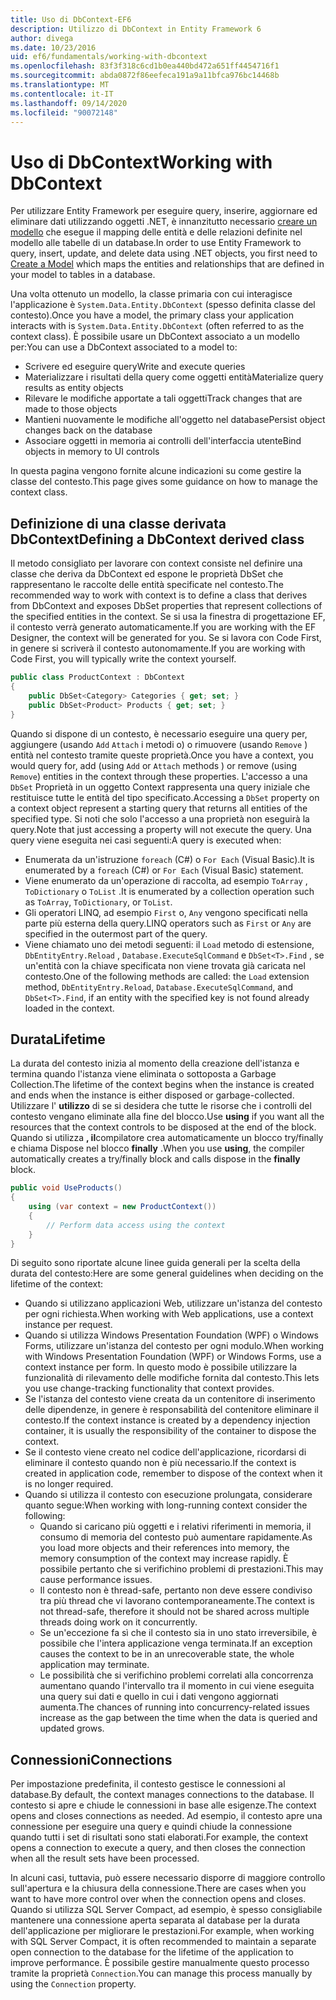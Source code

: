 ```yaml
---
title: Uso di DbContext-EF6
description: Utilizzo di DbContext in Entity Framework 6
author: divega
ms.date: 10/23/2016
uid: ef6/fundamentals/working-with-dbcontext
ms.openlocfilehash: 83f3f318c6cd1b0ea440bd472a651ff4454716f1
ms.sourcegitcommit: abda0872f86eefeca191a9a11bfca976bc14468b
ms.translationtype: MT
ms.contentlocale: it-IT
ms.lasthandoff: 09/14/2020
ms.locfileid: "90072148"
---
```

# <a name="working-with-dbcontext"></a><span data-ttu-id="f4a28-103">Uso di DbContext</span><span class="sxs-lookup"><span data-stu-id="f4a28-103">Working with DbContext</span></span>

<span data-ttu-id="f4a28-104">Per utilizzare Entity Framework per eseguire query, inserire, aggiornare ed eliminare dati utilizzando oggetti .NET, è innanzitutto necessario [creare un modello](xref:ef6/modeling/index) che esegue il mapping delle entità e delle relazioni definite nel modello alle tabelle di un database.</span><span class="sxs-lookup"><span data-stu-id="f4a28-104">In order to use Entity Framework to query, insert, update, and delete data using .NET objects, you first need to [Create a Model](xref:ef6/modeling/index) which maps the entities and relationships that are defined in your model to tables in a database.</span></span>

<span data-ttu-id="f4a28-105">Una volta ottenuto un modello, la classe primaria con cui interagisce l'applicazione è `System.Data.Entity.DbContext` (spesso definita classe del contesto).</span><span class="sxs-lookup"><span data-stu-id="f4a28-105">Once you have a model, the primary class your application interacts with is `System.Data.Entity.DbContext` (often referred to as the context class).</span></span> <span data-ttu-id="f4a28-106">È possibile usare un DbContext associato a un modello per:</span><span class="sxs-lookup"><span data-stu-id="f4a28-106">You can use a DbContext associated to a model to:</span></span>
- <span data-ttu-id="f4a28-107">Scrivere ed eseguire query</span><span class="sxs-lookup"><span data-stu-id="f4a28-107">Write and execute queries</span></span>   
- <span data-ttu-id="f4a28-108">Materializzare i risultati della query come oggetti entità</span><span class="sxs-lookup"><span data-stu-id="f4a28-108">Materialize query results as entity objects</span></span>
- <span data-ttu-id="f4a28-109">Rilevare le modifiche apportate a tali oggetti</span><span class="sxs-lookup"><span data-stu-id="f4a28-109">Track changes that are made to those objects</span></span>
- <span data-ttu-id="f4a28-110">Mantieni nuovamente le modifiche all'oggetto nel database</span><span class="sxs-lookup"><span data-stu-id="f4a28-110">Persist object changes back on the database</span></span>
- <span data-ttu-id="f4a28-111">Associare oggetti in memoria ai controlli dell'interfaccia utente</span><span class="sxs-lookup"><span data-stu-id="f4a28-111">Bind objects in memory to UI controls</span></span>

<span data-ttu-id="f4a28-112">In questa pagina vengono fornite alcune indicazioni su come gestire la classe del contesto.</span><span class="sxs-lookup"><span data-stu-id="f4a28-112">This page gives some guidance on how to manage the context class.</span></span>  

## <a name="defining-a-dbcontext-derived-class"></a><span data-ttu-id="f4a28-113">Definizione di una classe derivata DbContext</span><span class="sxs-lookup"><span data-stu-id="f4a28-113">Defining a DbContext derived class</span></span>  

<span data-ttu-id="f4a28-114">Il metodo consigliato per lavorare con context consiste nel definire una classe che deriva da DbContext ed espone le proprietà DbSet che rappresentano le raccolte delle entità specificate nel contesto.</span><span class="sxs-lookup"><span data-stu-id="f4a28-114">The recommended way to work with context is to define a class that derives from DbContext and exposes DbSet properties that represent collections of the specified entities in the context.</span></span> <span data-ttu-id="f4a28-115">Se si usa la finestra di progettazione EF, il contesto verrà generato automaticamente.</span><span class="sxs-lookup"><span data-stu-id="f4a28-115">If you are working with the EF Designer, the context will be generated for you.</span></span> <span data-ttu-id="f4a28-116">Se si lavora con Code First, in genere si scriverà il contesto autonomamente.</span><span class="sxs-lookup"><span data-stu-id="f4a28-116">If you are working with Code First, you will typically write the context yourself.</span></span>  

``` csharp
public class ProductContext : DbContext
{
    public DbSet<Category> Categories { get; set; }
    public DbSet<Product> Products { get; set; }
}
```  

<span data-ttu-id="f4a28-117">Quando si dispone di un contesto, è necessario eseguire una query per, aggiungere (usando `Add` `Attach` i metodi o) o rimuovere (usando `Remove` ) entità nel contesto tramite queste proprietà.</span><span class="sxs-lookup"><span data-stu-id="f4a28-117">Once you have a context, you would query for, add (using `Add` or `Attach` methods ) or remove (using `Remove`) entities in the context through these properties.</span></span> <span data-ttu-id="f4a28-118">L'accesso a una `DbSet` Proprietà in un oggetto Context rappresenta una query iniziale che restituisce tutte le entità del tipo specificato.</span><span class="sxs-lookup"><span data-stu-id="f4a28-118">Accessing a `DbSet` property on a context object represent a starting query that returns all entities of the specified type.</span></span> <span data-ttu-id="f4a28-119">Si noti che solo l'accesso a una proprietà non eseguirà la query.</span><span class="sxs-lookup"><span data-stu-id="f4a28-119">Note that just accessing a property will not execute the query.</span></span> <span data-ttu-id="f4a28-120">Una query viene eseguita nei casi seguenti:</span><span class="sxs-lookup"><span data-stu-id="f4a28-120">A query is executed when:</span></span>  

- <span data-ttu-id="f4a28-121">Enumerata da un'istruzione `foreach` (C#) o `For Each` (Visual Basic).</span><span class="sxs-lookup"><span data-stu-id="f4a28-121">It is enumerated by a `foreach` (C#) or `For Each` (Visual Basic) statement.</span></span>  
- <span data-ttu-id="f4a28-122">Viene enumerato da un'operazione di raccolta, ad esempio `ToArray` , `ToDictionary` o `ToList` .</span><span class="sxs-lookup"><span data-stu-id="f4a28-122">It is enumerated by a collection operation such as `ToArray`, `ToDictionary`, or `ToList`.</span></span>  
- <span data-ttu-id="f4a28-123">Gli operatori LINQ, ad esempio `First` o, `Any` vengono specificati nella parte più esterna della query.</span><span class="sxs-lookup"><span data-stu-id="f4a28-123">LINQ operators such as `First` or `Any` are specified in the outermost part of the query.</span></span>  
- <span data-ttu-id="f4a28-124">Viene chiamato uno dei metodi seguenti: il `Load` metodo di estensione, `DbEntityEntry.Reload` ,  `Database.ExecuteSqlCommand` e `DbSet<T>.Find` , se un'entità con la chiave specificata non viene trovata già caricata nel contesto.</span><span class="sxs-lookup"><span data-stu-id="f4a28-124">One of the following methods are called: the `Load` extension method, `DbEntityEntry.Reload`,  `Database.ExecuteSqlCommand`, and `DbSet<T>.Find`, if an entity with the specified key is not found already loaded in the context.</span></span>  

## <a name="lifetime"></a><span data-ttu-id="f4a28-125">Durata</span><span class="sxs-lookup"><span data-stu-id="f4a28-125">Lifetime</span></span>  

<span data-ttu-id="f4a28-126">La durata del contesto inizia al momento della creazione dell'istanza e termina quando l'istanza viene eliminata o sottoposta a Garbage Collection.</span><span class="sxs-lookup"><span data-stu-id="f4a28-126">The lifetime of the context begins when the instance is created and ends when the instance is either disposed or garbage-collected.</span></span> <span data-ttu-id="f4a28-127">Utilizzare l' **utilizzo** di se si desidera che tutte le risorse che i controlli del contesto vengano eliminate alla fine del blocco.</span><span class="sxs-lookup"><span data-stu-id="f4a28-127">Use **using** if you want all the resources that the context controls to be disposed at the end of the block.</span></span> <span data-ttu-id="f4a28-128">Quando si utilizza **, il**compilatore crea automaticamente un blocco try/finally e chiama Dispose nel blocco **finally** .</span><span class="sxs-lookup"><span data-stu-id="f4a28-128">When you use **using**, the compiler automatically creates a try/finally block and calls dispose in the **finally** block.</span></span>  

``` csharp
public void UseProducts()
{
    using (var context = new ProductContext())
    {     
        // Perform data access using the context
    }
}
```  

<span data-ttu-id="f4a28-129">Di seguito sono riportate alcune linee guida generali per la scelta della durata del contesto:</span><span class="sxs-lookup"><span data-stu-id="f4a28-129">Here are some general guidelines when deciding on the lifetime of the context:</span></span>  

- <span data-ttu-id="f4a28-130">Quando si utilizzano applicazioni Web, utilizzare un'istanza del contesto per ogni richiesta.</span><span class="sxs-lookup"><span data-stu-id="f4a28-130">When working with Web applications, use a context instance per request.</span></span>  
- <span data-ttu-id="f4a28-131">Quando si utilizza Windows Presentation Foundation (WPF) o Windows Forms, utilizzare un'istanza del contesto per ogni modulo.</span><span class="sxs-lookup"><span data-stu-id="f4a28-131">When working with Windows Presentation Foundation (WPF) or Windows Forms, use a context instance per form.</span></span> <span data-ttu-id="f4a28-132">In questo modo è possibile utilizzare la funzionalità di rilevamento delle modifiche fornita dal contesto.</span><span class="sxs-lookup"><span data-stu-id="f4a28-132">This lets you use change-tracking functionality that context provides.</span></span>  
- <span data-ttu-id="f4a28-133">Se l'istanza del contesto viene creata da un contenitore di inserimento delle dipendenze, in genere è responsabilità del contenitore eliminare il contesto.</span><span class="sxs-lookup"><span data-stu-id="f4a28-133">If the context instance is created by a dependency injection container, it is usually the responsibility of the container to dispose the context.</span></span>
- <span data-ttu-id="f4a28-134">Se il contesto viene creato nel codice dell'applicazione, ricordarsi di eliminare il contesto quando non è più necessario.</span><span class="sxs-lookup"><span data-stu-id="f4a28-134">If the context is created in application code, remember to dispose of the context when it is no longer required.</span></span>  
- <span data-ttu-id="f4a28-135">Quando si utilizza il contesto con esecuzione prolungata, considerare quanto segue:</span><span class="sxs-lookup"><span data-stu-id="f4a28-135">When working with long-running context consider the following:</span></span>  
    - <span data-ttu-id="f4a28-136">Quando si caricano più oggetti e i relativi riferimenti in memoria, il consumo di memoria del contesto può aumentare rapidamente.</span><span class="sxs-lookup"><span data-stu-id="f4a28-136">As you load more objects and their references into memory, the memory consumption of the context may increase rapidly.</span></span> <span data-ttu-id="f4a28-137">È possibile pertanto che si verifichino problemi di prestazioni.</span><span class="sxs-lookup"><span data-stu-id="f4a28-137">This may cause performance issues.</span></span>  
    - <span data-ttu-id="f4a28-138">Il contesto non è thread-safe, pertanto non deve essere condiviso tra più thread che vi lavorano contemporaneamente.</span><span class="sxs-lookup"><span data-stu-id="f4a28-138">The context is not thread-safe, therefore it should not be shared across multiple threads doing work on it concurrently.</span></span>
    - <span data-ttu-id="f4a28-139">Se un'eccezione fa sì che il contesto sia in uno stato irreversibile, è possibile che l'intera applicazione venga terminata.</span><span class="sxs-lookup"><span data-stu-id="f4a28-139">If an exception causes the context to be in an unrecoverable state, the whole application may terminate.</span></span>  
    - <span data-ttu-id="f4a28-140">Le possibilità che si verifichino problemi correlati alla concorrenza aumentano quando l'intervallo tra il momento in cui viene eseguita una query sui dati e quello in cui i dati vengono aggiornati aumenta.</span><span class="sxs-lookup"><span data-stu-id="f4a28-140">The chances of running into concurrency-related issues increase as the gap between the time when the data is queried and updated grows.</span></span>  

## <a name="connections"></a><span data-ttu-id="f4a28-141">Connessioni</span><span class="sxs-lookup"><span data-stu-id="f4a28-141">Connections</span></span>  

<span data-ttu-id="f4a28-142">Per impostazione predefinita, il contesto gestisce le connessioni al database.</span><span class="sxs-lookup"><span data-stu-id="f4a28-142">By default, the context manages connections to the database.</span></span> <span data-ttu-id="f4a28-143">Il contesto si apre e chiude le connessioni in base alle esigenze.</span><span class="sxs-lookup"><span data-stu-id="f4a28-143">The context opens and closes connections as needed.</span></span> <span data-ttu-id="f4a28-144">Ad esempio, il contesto apre una connessione per eseguire una query e quindi chiude la connessione quando tutti i set di risultati sono stati elaborati.</span><span class="sxs-lookup"><span data-stu-id="f4a28-144">For example, the context opens a connection to execute a query, and then closes the connection when all the result sets have been processed.</span></span>  

<span data-ttu-id="f4a28-145">In alcuni casi, tuttavia, può essere necessario disporre di maggiore controllo sull'apertura e la chiusura della connessione.</span><span class="sxs-lookup"><span data-stu-id="f4a28-145">There are cases when you want to have more control over when the connection opens and closes.</span></span> <span data-ttu-id="f4a28-146">Quando si utilizza SQL Server Compact, ad esempio, è spesso consigliabile mantenere una connessione aperta separata al database per la durata dell'applicazione per migliorare le prestazioni.</span><span class="sxs-lookup"><span data-stu-id="f4a28-146">For example, when working with SQL Server Compact, it is often recommended to maintain a separate open connection to the database for the lifetime of the application to improve performance.</span></span> <span data-ttu-id="f4a28-147">È possibile gestire manualmente questo processo tramite la proprietà `Connection`.</span><span class="sxs-lookup"><span data-stu-id="f4a28-147">You can manage this process manually by using the `Connection` property.</span></span>  
